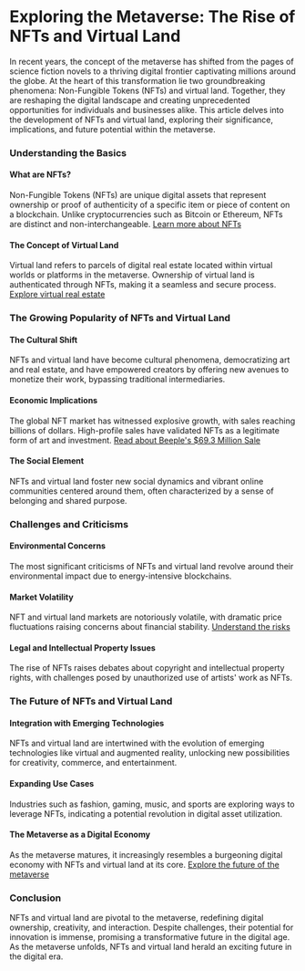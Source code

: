 # Exploring the Metaverse: The Rise of NFTs and Virtual Land

In recent years, the concept of the metaverse has shifted from the pages of science fiction novels to a thriving digital frontier captivating millions around the globe. At the heart of this transformation lie two groundbreaking phenomena: Non-Fungible Tokens (NFTs) and virtual land. Together, they are reshaping the digital landscape and creating unprecedented opportunities for individuals and businesses alike. This article delves into the development of NFTs and virtual land, exploring their significance, implications, and future potential within the metaverse.

### Understanding the Basics

#### What are NFTs?

Non-Fungible Tokens (NFTs) are unique digital assets that represent ownership or proof of authenticity of a specific item or piece of content on a blockchain. Unlike cryptocurrencies such as Bitcoin or Ethereum, NFTs are distinct and non-interchangeable. [Learn more about NFTs](https://www.investopedia.com/non-fungible-tokens-nft-5115211)

#### The Concept of Virtual Land

Virtual land refers to parcels of digital real estate located within virtual worlds or platforms in the metaverse. Ownership of virtual land is authenticated through NFTs, making it a seamless and secure process. [Explore virtual real estate](https://www.theblockcrypto.com/linked/91539/decentraland-parcel-of-plot-virutal-real-estate-sells-913-eth-700000)

### The Growing Popularity of NFTs and Virtual Land

#### The Cultural Shift

NFTs and virtual land have become cultural phenomena, democratizing art and real estate, and have empowered creators by offering new avenues to monetize their work, bypassing traditional intermediaries. 

#### Economic Implications

The global NFT market has witnessed explosive growth, with sales reaching billions of dollars. High-profile sales have validated NFTs as a legitimate form of art and investment. [Read about Beeple's $69.3 Million Sale](https://www.christies.com/features/beeple-everydays-nft-33-digital-daily-for-69M-11639-1.aspx)

#### The Social Element

NFTs and virtual land foster new social dynamics and vibrant online communities centered around them, often characterized by a sense of belonging and shared purpose.

### Challenges and Criticisms

#### Environmental Concerns

The most significant criticisms of NFTs and virtual land revolve around their environmental impact due to energy-intensive blockchains.

#### Market Volatility

NFT and virtual land markets are notoriously volatile, with dramatic price fluctuations raising concerns about financial stability. [Understand the risks](https://www.coindesk.com/markets/2021/03/19/nfts-the-world-wildbread-special-value-behind-fungibles)

#### Legal and Intellectual Property Issues

The rise of NFTs raises debates about copyright and intellectual property rights, with challenges posed by unauthorized use of artists' work as NFTs.

### The Future of NFTs and Virtual Land

#### Integration with Emerging Technologies

NFTs and virtual land are intertwined with the evolution of emerging technologies like virtual and augmented reality, unlocking new possibilities for creativity, commerce, and entertainment.

#### Expanding Use Cases

Industries such as fashion, gaming, music, and sports are exploring ways to leverage NFTs, indicating a potential revolution in digital asset utilization.

#### The Metaverse as a Digital Economy

As the metaverse matures, it increasingly resembles a burgeoning digital economy with NFTs and virtual land at its core. [Explore the future of the metaverse](https://www.wired.com/story/what-is-the-metaverse/)

### Conclusion

NFTs and virtual land are pivotal to the metaverse, redefining digital ownership, creativity, and interaction. Despite challenges, their potential for innovation is immense, promising a transformative future in the digital age. As the metaverse unfolds, NFTs and virtual land herald an exciting future in the digital era.